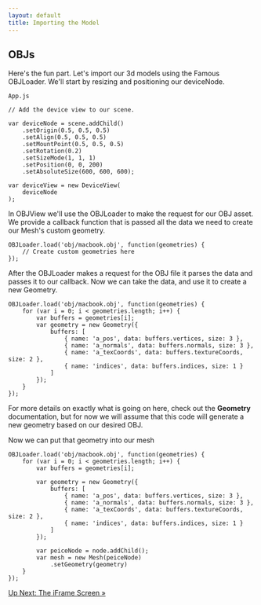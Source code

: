 ```yaml
---
layout: default
title: Importing the Model
---
```


## OBJs

Here's the fun part.  Let's import our 3d models using the Famous OBJLoader.  We'll start by resizing and positioning our deviceNode.

`App.js`

    // Add the device view to our scene.

    var deviceNode = scene.addChild()
        .setOrigin(0.5, 0.5, 0.5)
        .setAlign(0.5, 0.5, 0.5)
        .setMountPoint(0.5, 0.5, 0.5)
        .setRotation(0.2)
        .setSizeMode(1, 1, 1)
        .setPosition(0, 0, 200)
        .setAbsoluteSize(600, 600, 600);

    var deviceView = new DeviceView(
        deviceNode
    );


In OBJView we'll use the OBJLoader to make the request for our OBJ asset.  We provide a callback function that is passed all the data we need to create our Mesh's custom geometry.

    OBJLoader.load('obj/macbook.obj', function(geometries) {
        // Create custom geometries here
    });

After the OBJLoader makes a request for the OBJ file it parses the data and passes it to our callback.  Now we can take the data, and use it to create a new Geometry.

    OBJLoader.load('obj/macbook.obj', function(geometries) {
        for (var i = 0; i < geometries.length; i++) {
            var buffers = geometries[i];
            var geometry = new Geometry({
                buffers: [
                    { name: 'a_pos', data: buffers.vertices, size: 3 },
                    { name: 'a_normals', data: buffers.normals, size: 3 },
                    { name: 'a_texCoords', data: buffers.textureCoords, size: 2 },
                    { name: 'indices', data: buffers.indices, size: 1 }
                ]
            });
        }
    });

For more details on exactly what is going on here, check out the __Geometry__ documentation, but for now we will assume that this code will generate a new geometry based on our desired OBJ.

Now we can put that geometry into our mesh

    OBJLoader.load('obj/macbook.obj', function(geometries) {
        for (var i = 0; i < geometries.length; i++) {
            var buffers = geometries[i];

            var geometry = new Geometry({
                buffers: [
                    { name: 'a_pos', data: buffers.vertices, size: 3 },
                    { name: 'a_normals', data: buffers.normals, size: 3 },
                    { name: 'a_texCoords', data: buffers.textureCoords, size: 2 },
                    { name: 'indices', data: buffers.indices, size: 1 }
                ]
            });

            var peiceNode = node.addChild();
            var mesh = new Mesh(peiceNode)
                .setGeometry(geometry)
        }
    });


<span class="cta">[Up Next: The iFrame Screen &raquo;](./TheIframeScreen.html)</span>
